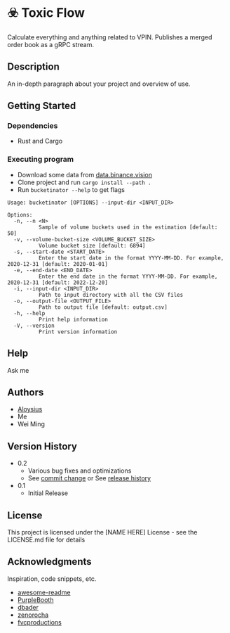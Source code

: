# ☣️ Toxic Flow

Calculate everything and anything related to VPIN. Publishes a merged order book as a gRPC stream.

## Description

An in-depth paragraph about your project and overview of use.

## Getting Started

### Dependencies

* Rust and Cargo

### Executing program

* Download some data from [data.binance.vision](https://data.binance.vision/?prefix=data/futures/um/)
* Clone project and run `cargo install --path .`
* Run `bucketinator --help` to get flags

```
Usage: bucketinator [OPTIONS] --input-dir <INPUT_DIR>

Options:
  -n, --n <N>
          Sample of volume buckets used in the estimation [default: 50]
  -v, --volume-bucket-size <VOLUME_BUCKET_SIZE>
          Volume bucket size [default: 6894]
  -s, --start-date <START_DATE>
          Enter the start date in the format YYYY-MM-DD. For example, 2020-12-31 [default: 2020-01-01]
  -e, --end-date <END_DATE>
          Enter the end date in the format YYYY-MM-DD. For example, 2020-12-31 [default: 2022-12-20]
  -i, --input-dir <INPUT_DIR>
          Path to input directory with all the CSV files
  -o, --output-file <OUTPUT_FILE>
          Path to output file [default: output.csv]
  -h, --help
          Print help information
  -V, --version
          Print version information
```

## Help

Ask me

## Authors

- [Aloysius](https://github.com/pooty3)
- Me
- Wei Ming

## Version History

* 0.2
    * Various bug fixes and optimizations
    * See [commit change]() or See [release history]()
* 0.1
    * Initial Release

## License

This project is licensed under the [NAME HERE] License - see the LICENSE.md file for details

## Acknowledgments

Inspiration, code snippets, etc.

* [awesome-readme](https://github.com/matiassingers/awesome-readme)
* [PurpleBooth](https://gist.github.com/PurpleBooth/109311bb0361f32d87a2)
* [dbader](https://github.com/dbader/readme-template)
* [zenorocha](https://gist.github.com/zenorocha/4526327)
* [fvcproductions](https://gist.github.com/fvcproductions/1bfc2d4aecb01a834b46)
